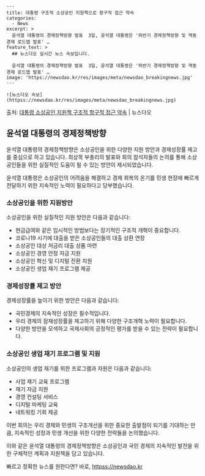     ---
    title: 대통령 구조적 소상공인 지원책으로 항구적 접근 약속
    categories:
      - News
    excerpt: >
      윤석열 대통령의 경제정책방향 발표  3일, 윤석열 대통령은 '하반기 경제정책방향 및 역동경제 로드맵 발표' …
    feature_text: >
      ## 뉴스다오 실시간 뉴스 속보입니다.
    
      윤석열 대통령의 경제정책방향 발표  3일, 윤석열 대통령은 '하반기 경제정책방향 및 역동경제 로드맵 발표' …
    image: 'https://newsdao.kr/res/images/meta/newsdao_breakingnews.jpg'
    ---
    
    ![뉴스다오 속보](httpss://newsdao.kr/res/images/meta/newsdao_breakingnews.jpg)

<p>출처: <a href="httpss://newsdao.kr/4569" rel="dofollow">대통령 소상공인 지원책 구조적 항구적 접근 약속</a> | 뉴스다오</p>

<h2 data-ke-size="size26">윤석열 대통령의 경제정책방향</h2>
윤석열 대통령의 경제정책방향은 소상공인을 위한 다양한 지원 방안과 경제성장률 제고를 중심으로 하고 있습니다. 최상목 부총리의 발표와 회의 참석자들의 논의를 통해 소상공인들을 위한 실질적인 도움이 될 수 있는 방안이 제시되었습니다.

<p data-ke-size="size16">윤석열 대통령은 소상공인의 어려움을 해결하고 경제 회복의 온기를 민생 현장에 빠르게 전달하기 위한 지속적인 노력이 필요하다고 당부했습니다.</p>

<h3>소상공인을 위한 지원방안</h3>
소상공인을 위한 실질적인 지원 방안은 다음과 같습니다:
<ul>
    <li>현금급여와 같은 임시적인 방법보다는 장기적인 구조적 개혁이 중요합니다.</li>
    <li>코로나19 시기에 대출을 받은 소상공인들의 대출 상환 연장</li>
    <li>소상공인 대상 저금리 대출 상품 마련</li>
    <li>소상공인 경영 안정 자금 지원</li>
    <li>소상공인 혁신 및 디지털 전환 지원</li>
    <li>소상공인 생업 재기 프로그램 제공</li>
</ul>

<h3>경제성장률 제고 방안</h3>
경제성장률을 높이기 위한 방안은 다음과 같습니다:
<ul>
    <li>국민경제의 지속적인 성장은 필수적입니다.</li>
    <li>우리 경제의 잠재성장률을 제고하기 위해 다양한 구조개혁 노력이 필요합니다.</li>
    <li>다양한 방안을 모색하고 국제사회의 긍정적인 평가를 받을 수 있는 전략이 필요합니다.</li>
</ul>

<h3>소상공인 생업 재기 프로그램 및 지원</h3>
소상공인의 생업 재기를 위한 프로그램과 자원은 다음과 같습니다:
<ul>
    <li>사업 재기 교육 프로그램</li>
    <li>재기 자금 지원</li>
    <li>경영 컨설팅 서비스</li>
    <li>디지털 마케팅 교육</li>
    <li>네트워킹 기회 제공</li>
</ul>

<p data-ke-size="size16">이번 회의는 우리 경제와 민생의 구조개선을 위한 중요한 출발점이 되기를 기대하는 만큼, 지속적인 성장과 민생 개선을 위한 다양한 전략들을 논의했습니다.</p>

이와 같은 윤석열 대통령의 경제정책방향은 소상공인과 국민 경제의 지속적인 발전을 위한 구체적인 계획과 지원책을 담고 있습니다. 

빠르고 정확한 뉴스를 원한다면? 바로, <a href="httpss://newsdao.kr" rel="dofollow">httpss://newsdao.kr</a>


    